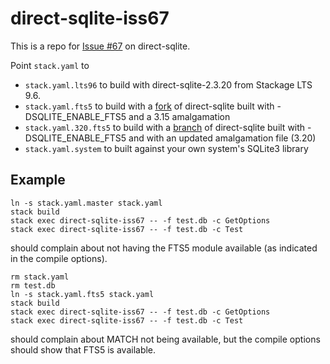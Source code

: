# direct-sqlite-iss67

This is a repo for [Issue
#67](https://github.com/IreneKnapp/direct-sqlite/issues/67) on direct-sqlite.

Point `stack.yaml` to

* `stack.yaml.lts96` to build with direct-sqlite-2.3.20
  from Stackage LTS 9.6.
* `stack.yaml.fts5` to build with a
  [fork](https://github.com/dunnl/direct-sqlite) of direct-sqlite built with
  -DSQLITE_ENABLE_FTS5 and a 3.15 amalgamation
* `stack.yaml.320.fts5` to build with a
  [branch](https://github.com/dunnl/direct-sqlite/tree/sqlite-3.20.1-fts5) of
  direct-sqlite built with -DSQLITE_ENABLE_FTS5 and with an updated amalgamation
  file (3.20)
* `stack.yaml.system` to built against your own system's SQLite3 library

## Example

```
ln -s stack.yaml.master stack.yaml
stack build
stack exec direct-sqlite-iss67 -- -f test.db -c GetOptions
stack exec direct-sqlite-iss67 -- -f test.db -c Test
```

should complain about not having the FTS5 module available (as indicated in the
compile options).

```
rm stack.yaml
rm test.db
ln -s stack.yaml.fts5 stack.yaml
stack build
stack exec direct-sqlite-iss67 -- -f test.db -c GetOptions
stack exec direct-sqlite-iss67 -- -f test.db -c Test
```

should complain about MATCH not being available, but the compile options should
show that FTS5 is available.
